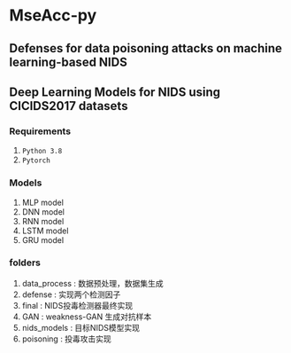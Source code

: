 MseAcc-py
====

Defenses for data poisoning attacks on
machine learning-based NIDS
------


## Deep Learning Models for NIDS using CICIDS2017 datasets 

### Requirements
1. `Python 3.8`
2. `Pytorch`

### Models
1. MLP model
2. DNN model
3. RNN model
4. LSTM model
5. GRU model

### folders
1. data_process : 数据预处理，数据集生成
2. defense : 实现两个检测因子
3. final : NIDS投毒检测器最终实现
4. GAN : weakness-GAN 生成对抗样本
5. nids_models : 目标NIDS模型实现
6. poisoning : 投毒攻击实现


